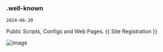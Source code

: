 ### .well-known

`2024-06-20`

Public Scripts, Configs and Web Pages. {{ Site Registration }}

![image](https://user-images.githubusercontent.com/13743374/170535005-d055e3c2-fb20-4e3e-9248-4aeb1d43fb69.png)


